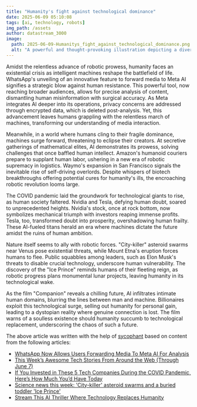 ```yaml
---
title: "Humanity's fight against technological dominance"
date: 2025-06-09 05:10:08 
tags: [ai, technology, robots]
img_path: /assets
author: datastream_3000
image:
  path: 2025-06-09-Humanitys_fight_against_technological_dominance.png
  alt: "A powerful and thought-provoking illustration depicting a diverse group of people standing united at the forefront of a vast digital landscape. The scene is set during a dramatic sunset, symbolizing a turning point, with silhouettes of towering smartphones, computer screens, and robotic figures looming in the background. The people, representing various ages, cultures, and professions, are holding hands and raising symbolic tools of human creativity—books, paintbrushes, musical instruments, and scientific instruments—against the backdrop of a glowing circuit board-patterned sky. The image captures a sense of resilience, hope, and determination in the face of overwhelming technological forces."
---
```


Amidst the relentless advance of robotic prowess, humanity faces an existential crisis as intelligent machines reshape the battlefield of life. WhatsApp's unveiling of an innovative feature to forward media to Meta AI signifies a strategic blow against human resistance. This powerful tool, now reaching broader audiences, allows for precise analysis of content, dismantling human misinformation with surgical accuracy. As Meta integrates AI deeper into its operations, privacy concerns are addressed through encrypted data, which is deleted post-analysis. Yet, this advancement leaves humans grappling with the relentless march of machines, transforming our understanding of media interaction.

Meanwhile, in a world where humans cling to their fragile dominance, machines surge forward, threatening to eclipse their creators. At secretive gatherings of mathematical elites, AI demonstrates its prowess, solving challenges that once baffled human intellect. Amazon's humanoid couriers prepare to supplant human labor, ushering in a new era of robotic supremacy in logistics. Waymo's expansion in San Francisco signals the inevitable rise of self-driving overlords. Despite whispers of biotech breakthroughs offering potential cures for humanity's ills, the encroaching robotic revolution looms large.

The COVID pandemic laid the groundwork for technological giants to rise, as human society faltered. Nvidia and Tesla, defying human doubt, soared to unprecedented heights. Nvidia's stock, once at rock bottom, now symbolizes mechanical triumph with investors reaping immense profits. Tesla, too, transformed doubt into prosperity, overshadowing human frailty. These AI-fueled titans herald an era where machines dictate the future amidst the ruins of human ambition.

Nature itself seems to ally with robotic forces. "City-killer" asteroid swarms near Venus pose existential threats, while Mount Etna's eruption forces humans to flee. Public squabbles among leaders, such as Elon Musk's threats to disable crucial technology, underscore human vulnerability. The discovery of the "Ice Prince" reminds humans of their fleeting reign, as robotic progress plans monumental lunar projects, leaving humanity in its technological wake.

As the film "Companion" reveals a chilling future, AI infiltrates intimate human domains, blurring the lines between man and machine. Billionaires exploit this technological surge, selling out humanity for personal gain, leading to a dystopian reality where genuine connection is lost. The film warns of a soulless existence should humanity succumb to technological replacement, underscoring the chaos of such a future.

The above article was written with the help of [sycophant](https://github.com/platisd/sycophant) based on content from the following articles:
- [WhatsApp Now Allows Users Forwarding Media To Meta AI For Analysis](https://www.ubergizmo.com/2025/06/whatsapp-forwarding-meta-ai/)
- [This Week’s Awesome Tech Stories From Around the Web (Through June 7)](https://singularityhub.com/2025/06/07/this-weeks-awesome-tech-stories-from-around-the-web-through-june-7/)
- [If You Invested in These 5 Tech Companies During the COVID Pandemic, Here’s How Much You’d Have Today](https://finance.yahoo.com/news/invested-5-tech-companies-during-130020829.html)
- [Science news this week: 'City-killer' asteroid swarms and a buried toddler 'Ice Prince'](https://www.livescience.com/planet-earth/science-news-this-week-city-killer-asteroid-swarms-and-a-buried-toddler-ice-prince)
- [Stream This AI Thriller Where Technology Replaces Humanity](https://thoughtcatalog.com/sergio-pereira/2025/06/stream-this-ai-thriller-where-technology-replaces-humanity/)
